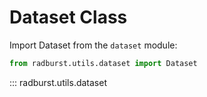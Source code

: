 # Dataset Class

Import Dataset from the `dataset` module:

```python
from radburst.utils.dataset import Dataset
```

::: radburst.utils.dataset